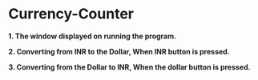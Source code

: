 # Currency-Counter

__1. The window displayed on running the program.__

__2. Converting from INR to the Dollar, When INR button is pressed.__

__3. Converting from the Dollar to INR, When the dollar button is pressed.__
